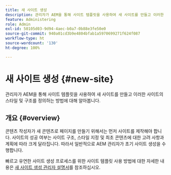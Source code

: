 ```yaml
---
title: 새 사이트 생성
description: 관리자가 AEM을 통해 사이트 템플릿을 사용하여 새 사이트를 만들고 이러한 사이트의 스타일 및 구조를 정의하는 방법에 대해 알아봅니다.
feature: Administering
role: Admin
exl-id: 50105d03-9d94-4aec-b0a7-0b88e3fe50e0
source-git-commit: 940a01cd3b9e4804bfab1a5970699271f624f087
workflow-type: ht
source-wordcount: '130'
ht-degree: 100%

---
```


# 새 사이트 생성 {#new-site}

관리자가 AEM을 통해 사이트 템플릿을 사용하여 새 사이트를 만들고 이러한 사이트의 스타일 및 구조를 정의하는 방법에 대해 알아봅니다.

## 개요 {#overview}

콘텐츠 작성자가 새 콘텐츠로 페이지를 만들기 위해서는 먼저 사이트를 제작해야 합니다. 사이트의 성공 여부는 사이트 구조, 스타일 지정 및 최초 콘텐츠에 대한 고려 사항과 계획에 따라 크게 달라집니다. 따라서 일반적으로 AEM 관리자가 초기 사이트 생성을 수행합니다.

빠르고 유연한 사이트 생성 프로세스를 위한 사이트 템플릿 사용 방법에 대한 자세한 내용은 [새 사이트 생성 관리자 설명서](/help/sites-cloud/administering/site-creation/create-site.md)를 참조하십시오.
